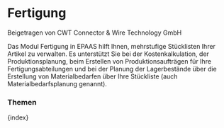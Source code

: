 <!-- add-breadcrumbs -->
# Fertigung
<span class="text-muted contributed-by">Beigetragen von CWT Connector & Wire Technology GmbH</span>

Das Modul Fertigung in EPAAS hilft Ihnen, mehrstufige Stücklisten Ihrer Artikel zu verwalten. Es unterstützt Sie bei der Kostenkalkulation, der Produktionsplanung, beim Erstellen von Produktionsaufträgen für Ihre Fertigungsabteilungen und bei der Planung der Lagerbestände über die Erstellung von Materialbedarfen über Ihre Stückliste (auch Materialbedarfsplanung genannt).

### Themen

{index}
